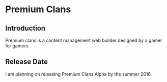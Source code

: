 Premium Clans
=======================

Introduction
------------
Premium clans is a content management web builder designed by a gamer for gamers.

Release Date
------------
I am planning on releasing Premium Clans Alpha by the summer 2016.